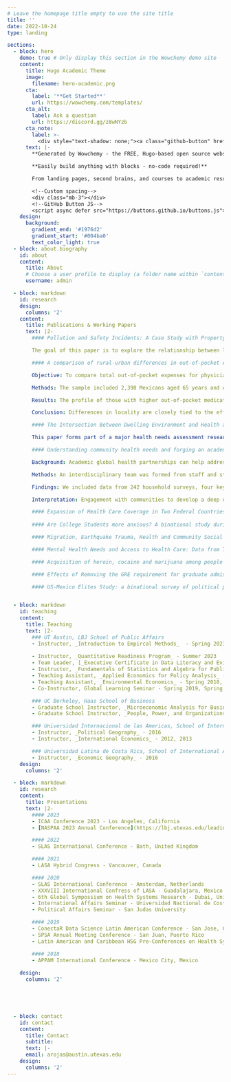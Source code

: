 ```yaml
---
# Leave the homepage title empty to use the site title
title: ''
date: 2022-10-24
type: landing

sections:
  - block: hero
    demo: true # Only display this section in the Wowchemy demo site
    content:
      title: Hugo Academic Theme
      image:
        filename: hero-academic.png
      cta:
        label: '**Get Started**'
        url: https://wowchemy.com/templates/
      cta_alt:
        label: Ask a question
        url: https://discord.gg/z8wNYzb
      cta_note:
        label: >-
          <div style="text-shadow: none;"><a class="github-button" href="https://github.com/wowchemy/wowchemy-hugo-themes" data-icon="octicon-star" data-size="large" data-show-count="true" aria-label="Star">Star Wowchemy Website Builder</a></div><div style="text-shadow: none;"><a class="github-button" href="https://github.com/wowchemy/starter-hugo-academic" data-icon="octicon-star" data-size="large" data-show-count="true" aria-label="Star">Star the Academic template</a></div>
      text: |-
        **Generated by Wowchemy - the FREE, Hugo-based open source website builder trusted by 500,000+ sites.**

        **Easily build anything with blocks - no-code required!**

        From landing pages, second brains, and courses to academic resumés, conferences, and tech blogs.

        <!--Custom spacing-->
        <div class="mb-3"></div>
        <!--GitHub Button JS-->
        <script async defer src="https://buttons.github.io/buttons.js"></script>
    design:
      background:
        gradient_end: '#1976d2'
        gradient_start: '#004ba0'
        text_color_light: true
  - block: about.biography
    id: about
    content:
      title: About
      # Choose a user profile to display (a folder name within `content/authors/`)
      username: admin

  - block: markdown
    id: research
    design: 
      columns: '2'
    content:
      title: Publications & Working Papers
      text: |2-
        #### Pollution and Safety Incidents: A Case Study with Property and Violent Incidents in Medillin, Colombia, 2017-2019  (Forthcoming, 2023)

        The goal of this paper is to explore the relationship between levels of air pollution and safety incidents in Medellín, Colombia, during the period 2017-2019. The data for this paper comes from two main sources, first the System of Early Alert of Medellín and the Valley of Aburrá for environmental measures, and second a geolocated list of public safety incidents from the Secretary of Security of Medellín. In the middle of an air quality crisis, the city of Medellín has been implementing measures to clean the air, while policymakers are grappling with the cost of these policies; this paper seeks to inform that process by outlying the public safety implications of better air quality. The empirical strategy is achieved by combining the daily safety incidents in every neighborhood in the city, with air monitor data comprising of PM2.5 and weather measures. The identification strategy is based on a Poisson quasi-maximum likelihood (PQML) model that includes a set of fixed effects tests, lagged indicators, and a dose-response analysis. Furthermore, an IV approach is implemented using Wind Direction, to account for unobserved sources of bias in the relationship between pollution and incidents. We find a positive relationship between PM2.5 and daily incidents, where a 10% increase in PM2.5 is associated with a 0.21% increase in incidents per day, and this relationship holds for different categories such as property and violent incidents. In terms of policy implications, both safety and environmental concerns are key issues in the policy-agenda in Latin America, and so the findings become a key contribution to research, and a valuable tool for cost-benefit analysis of environmental policy that uses an approach focused on its effects on safety that is currently absent in the conversation of air quality in Medellín.

        #### A comparison of rural-urban differences in out-of-pocket expenses among older Mexicans with diabetes

        Objective: To compare total out-of-pocket expenses for physician visits and medications among older adults living with diabetes in Mexico from urban, semi-urban, and rural areas.

        Methods: The sample included 2,398 Mexicans aged 65 years and older with self-reported diabetes from the 2018 Mexican Health and Aging Study. Out- of-pocket expenses for physician visits and medications were regressed on locality, controlling for several factors.

        Results: The profile of those with higher out-of-pocket medication expenditures included rural localities, higher education, unmarried, depressive symptoms, participation in Seguro Popular, and lacking insurance. In the multivariate analysis, rural older adults with diabetes paid a higher amount in medication expenditures compared with other localities.

        Conclusion: Differences in locality are closely tied to the effective implementation of Seguro Popular. Although this program has improved access to care, participants have higher out-of-pocket expenditures for medications than those on employer-based plans across all localities. Among all groups, the uninsured bare the highest burden of expenditures, highlighting a continued need to address health inequities for the most underserved populations.

        #### The Intersection Between Dwelling Environment and Health and Wellbeing in Impoverished Rural Puebla, Mexico

        This paper forms part of a major health needs assessment research project of small-scale subsistence farming households in three relatively impoverished villages located close to an active volcano (Popocatépetl) in the rural hinterland of the town of Atlixco, Puebla, Mexico. Our overarching research question is: how do housing conditions, the micro-environment of the lot and dwelling, air and water quality, patterns of food preparation and household behaviors impact health and wellbeing in each community? We use a mixed-methods strategy starting with a survey of almost 250 households to generate baseline data on the health status, treatment, and perceptions of health in each of the four communities. Our housing and health assessment also focusses upon the dwelling structure and perceived problems such as damp and pests; the use of rooms and yard space; and on-site environmental sampling of the water and air quality. In addition, we apply an intensive case-study methodology to five purposively selected farming households in order to highlight how different dwelling structures and conditions, room use, lot maintenance and organization, practices of animal husbandry, fertilizer and agrochemical storage, open fire cooking with wood, and other behaviors shape and impact health and wellbeing. Our findings and conclusions emphasize the need for further research to better understand the epidemiology of these and similar communities. We conclude by offering a series of policy actions to mitigate the risks and hazards that we identify, and argue that in these rural communities the intersections between housing, home, and yard management presents hazards and challenges to health outcomes that are more dynamic and more volatile, than those of most urban housing environments.

        #### Understanding community health needs and forging an academic global health partnership in Puebla, Mexico: a mixed-methods study

        Background: Academic global health partnerships can help address population health needs, particularly in low-resource settings. To be effective, they must start with a detailed understanding of community health needs, and involve the voice of the community. In Puebla, Mexico, a team from the Benemerita Universidad Autonoma de Puebla (BUAP) and the University of Texas at Austin (UT), undertook a comprehensive community health needs assessment of four low-income communities.

        Methods: An interdisciplinary team was formed from staff and students at UT and BUAP, along with local community organisers from the Fundacion Communitaria de Puebla (FCP) in Mexico. We selected one urban community and three rural agrarian communities from the region surrounding the town of Atlixco in Puebla, Mexico. We designed a comprehensive health needs assessment with the following objectives: to understand the perceptions and priorities of the health needs of families; to characterise health behaviours, risk factors, resource use patterns, and access issues; and to describe the intersection between the built environment and health through an exploration of housing, water, and air quality. To achieve these objectives, we implemented a comprehensive, pragmatic, and responsive mixed-methods approach including semi-quantitative household surveys, key informant qualitative interviews, focus group discussions, intensive case studies of dwelling units, and technical air and water quality sampling of each household surveyed.

        Findings: We included data from 242 household surveys, four key-informant interviews, six focus group discussions, and five case studies of dwelling units collected between June 3 and July 26, 2019. Mean household size was four people and mean focus group discussion size was ten participants. We noted common, and unique, issues and patterns emerging across each community. These included misinformation on the causes and treatment of diabetes; mental health trauma after the 2017 Puebla earthquake; housing conditions, agricultural practices, and indoor air pollution that jeopardise the health of families; and socioeconomic barriers affecting access to care, particularly in the rural agrarian communities. Furthermore, this project helped forge the working relationships between UT, BUAP, FCP, local community leaders, and the Ministry of Health in developing an academic global health partnership that can further explore and respond to these findings.

        Interpretation: Engagement with communities to develop a deep understanding of their needs and priorities is of great importance. Addressing these needs will require a combination of further research, education, clinical care, public health interventions, and new policy proposals. This community health-needs assessment galvanised the start of an academic global health partnership between UT and BUAP that will adapt the Academic Model Providing Access to Healthcare (AMPATH) paradigm to work with communities and public-sector health-care delivery systems to improve population health outcomes.

        #### Expansion of Health Care Coverage in Two Federal Countries: Mexico and the United States (Working Paper)
      
        #### Are College Students more anxious? A binational study during COVID-19 (Working Paper)

        #### Migration, Earthquake Trauma, Health and Community Social Capital in four low-income communities of Puebla, Mexico (Working Paper)

        #### Mental Health Needs and Access to Health Care: Data from Three Rural Pueblos and One Urban Colinia In Puebla, Mexico (Working Paper)

        #### Acquisition of heroin, cocaine and marijuana among people who use heroin regularly (Working Paper)

        #### Effects of Removing the GRE requirement for graduate admissions at the LBJ School, 2013-2023 (Working Paper)

        #### US-Mexico Elites Study: a binational survey of political perspectives in bordering countries (Working Paper)


  - block: markdown
    id: teaching
    content:
      title: Teaching
      text: |2-
        ### UT Austin, LBJ School of Public Affairs
        - Instructor, _Introduction to Empircal Methods_  - Spring 2023, Fall 2023
        
        - Instructor, _Quantitative Readiness Program_ - Summer 2023
        - Team Leader, [_Executive Certificate in Data Literacy and Evidence Building_](https://wagner.nyu.edu/data-literacy) - Fall 2023
        - Instructor, _Fundamentals of Statistics and Algebra for Public Policy_ - Fall 2022
        - Teaching Assistant, _Applied Economics for Policy Analysis_ - Fall 2018, Fall 2020
        - Teaching Assistant, _Environmental Economics_ - Spring 2018, Spring 2021
        - Co-Instructor, Global Learning Seminar - Spring 2019, Spring 2021

        ### UC Berkeley, Haas School of Business
        - Graduate School Instructor, _Microeconomic Analysis for Business Decisions_ - Fall 2013, Spring 2014, Fall 2014, Spring 2015
        - Graduate School Instructor, _People, Power, and Organizations_ - Spring 2015

        ### Universidad Internacional de las Americas, School of International Affairs
        - Instructor, _Political Geography_ - 2016
        - Instructor, _International Economics_ - 2012, 2013

        ### Universidad Latina de Costa Rica, School of International Affairs
        - Instructor, _Economic Geography_ - 2016
    design: 
      columns: '2'

  - block: markdown
    id: research
    content:
      title: Presentations
      text: |2-
        #### 2023
        - ICAA Conference 2023 - Los Angeles, California
        - [NASPAA 2023 Annual Conference](https://lbj.utexas.edu/leading-voices-naspaa-lbj-school-champions-public-service-education-pittsburgh) - Pittsburgh, Pennsylvania

        #### 2022
        - SLAS International Conference - Bath, United Kingdom

        #### 2021
        - LASA Hybrid Congress - Vancouver, Canada

        #### 2020
        - SLAS International Conference - Amsterdam, Netherlands
        - XXXVIII International Confress of LASA - Guadalajara, Mexico
        - 6th Global Sympossium on Health Systems Research - Dubai, United Arab Emirates
        - International Affairs Seminar - Universidad Nactional de Costa Rica
        - Political Affairs Seminar - San Judas University

        #### 2019
        - ConectaR Data Science Latin American Conference - San Jose, Costa Rica
        - SPSA Annual Meeting Conference - San Juan, Puerto Rico
        - Latin American and Caribbean HSG Pre-Conferences on Health Systems Research - Washington, D.C.

        #### 2018
        - APPAM International Conference - Mexico City, Mexico
     
    design: 
      columns: '2'  
    




  - block: contact
    id: contact
    content:
      title: Contact
      subtitle:
      text: |-
      email: arojas@austin.utexas.edu
    design:
      columns: '2'
---
```

